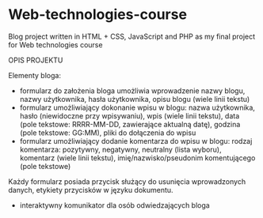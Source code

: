 # Web-technologies-course
Blog project written in HTML + CSS, JavaScript and PHP as my final project for Web technologies course


OPIS PROJEKTU

Elementy bloga:

- formularz do założenia bloga umożliwia wprowadzenie nazwy blogu, nazwy użytkownika, hasła użytkownika, opisu blogu (wiele linii tekstu)
- formularz umożliwiający dokonanie wpisu w blogu: nazwa użytkownika, hasło (niewidoczne przy wpisywaniu), wpis (wiele linii tekstu), data (pole tekstowe: RRRR-MM-DD, zawierające aktualną datę), godzina (pole tekstowe: GG:MM), pliki do dołączenia do wpisu 
- formularz umożliwiający dodanie komentarza do wpisu w blogu: rodzaj komentarza: pozytywny, negatywny, neutralny (lista wyboru), komentarz (wiele linii tekstu), imię/nazwisko/pseudonim komentującego (pole tekstowe)

Każdy formularz posiada przycisk służący do usunięcia wprowadzonych danych, etykiety przycisków w języku dokumentu.

- interaktywny komunikator dla osób odwiedzających bloga

